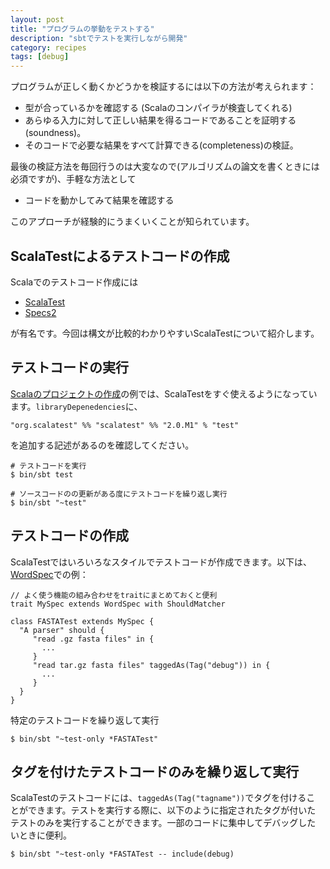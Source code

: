 ```yaml
---
layout: post
title: "プログラムの挙動をテストする"
description: "sbtでテストを実行しながら開発"
category: recipes
tags: [debug]
---
```



プログラムが正しく動くかどうかを検証するには以下の方法が考えられます：

* 型が合っているかを確認する (Scalaのコンパイラが検査してくれる)
* あらゆる入力に対して正しい結果を得るコードであることを証明する (soundness)。
* そのコードで必要な結果をすべて計算できる(completeness)の検証。

最後の検証方法を毎回行うのは大変なので(アルゴリズムの論文を書くときには必須ですが)、手軽な方法として

* コードを動かしてみて結果を確認する

このアプローチが経験的にうまくいくことが知られています。

## ScalaTestによるテストコードの作成

Scalaでのテストコード作成には

 * [ScalaTest](http://www.scalatest.org/)
 * [Specs2](http://etorreborre.github.com/specs2/)
 
が有名です。今回は構文が比較的わかりやすいScalaTestについて紹介します。


## テストコードの実行

[Scalaのプロジェクトの作成]({{BASE_PATH}}/recipes/2012/06/28/create-a-scala-project/)の例では、ScalaTestをすぐ使えるようになっています。```libraryDepenedencies```に、
	
    "org.scalatest" %% "scalatest" %% "2.0.M1" % "test"

を追加する記述があるのを確認してください。


	# テストコードを実行
	$ bin/sbt test

	# ソースコードのの更新がある度にテストコードを繰り返し実行
	$ bin/sbt "~test"
	
## テストコードの作成

ScalaTestではいろいろなスタイルでテストコードが作成できます。以下は、[WordSpec](http://www.scalatest.org/scaladoc/1.8/#org.scalatest.WordSpec)での例：

	// よく使う機能の組み合わせをtraitにまとめておくと便利
	trait MySpec extends WordSpec with ShouldMatcher
	
	class FASTATest extends MySpec {
	  "A parser" should {
		 "read .gz fasta files" in {
		   ...
		 }
	     "read tar.gz fasta files" taggedAs(Tag("debug")) in {
	       ...
	     }
	  }
	}

特定のテストコードを繰り返して実行

    $ bin/sbt "~test-only *FASTATest"
	
## タグを付けたテストコードのみを繰り返して実行

ScalaTestのテストコードには、`taggedAs(Tag("tagname"))`でタグを付けるこ
とができます。テストを実行する際に、以下のように指定されたタグが付いた
テストのみを実行することができます。一部のコードに集中してデバッグした
いときに便利。

	$ bin/sbt "~test-only *FASTATest -- include(debug)
	
	
	
